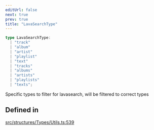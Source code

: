 ```yaml
---
editUrl: false
next: true
prev: true
title: "LavaSearchType"
---
```


```ts
type LavaSearchType: 
  | "track"
  | "album"
  | "artist"
  | "playlist"
  | "text"
  | "tracks"
  | "albums"
  | "artists"
  | "playlists"
  | "texts";
```

Specific types to filter for lavasearch, will be filtered to correct types

## Defined in

[src/structures/Types/Utils.ts:539](https://github.com/appujet/lavalink-client/blob/4880e032861893b27e80b7c2d6c36639afbb3479/src/structures/Types/Utils.ts#L539)
